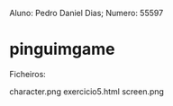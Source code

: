 Aluno: Pedro Daniel Dias; Numero: 55597

# pinguimgame

Ficheiros:

character.png
exercicio5.html
screen.png
